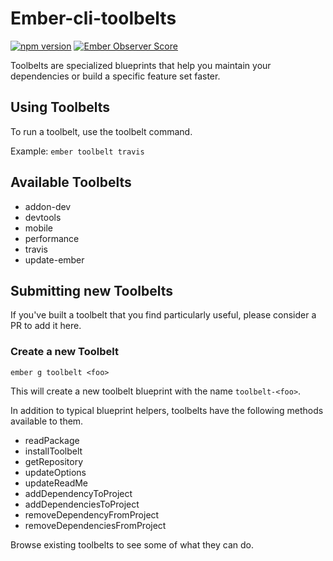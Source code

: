# Ember-cli-toolbelts

[![npm version](https://badge.fury.io/js/ember-cli-toolbelts.svg)](http://badge.fury.io/js/ember-cli-toolbelts)
[![Ember Observer Score](http://emberobserver.com/badges/ember-cli-toolbelts.svg)](http://emberobserver.com/addons/ember-cli-toolbelts)

Toolbelts are specialized blueprints that help you maintain your dependencies or build a specific feature set faster.

## Using Toolbelts

To run a toolbelt, use the toolbelt command.

Example: `ember toolbelt travis`

## Available Toolbelts

- addon-dev
- devtools
- mobile
- performance
- travis
- update-ember

## Submitting new Toolbelts

If you've built a toolbelt that you find particularly useful, please consider a PR to add it here.

### Create a new Toolbelt

`ember g toolbelt <foo>`

This will create a new toolbelt blueprint with the name `toolbelt-<foo>`.

In addition to typical blueprint helpers, toolbelts have the following methods available to them.

- readPackage
- installToolbelt
- getRepository
- updateOptions
- updateReadMe
- addDependencyToProject
- addDependenciesToProject
- removeDependencyFromProject
- removeDependenciesFromProject

Browse existing toolbelts to see some of what they can do.
